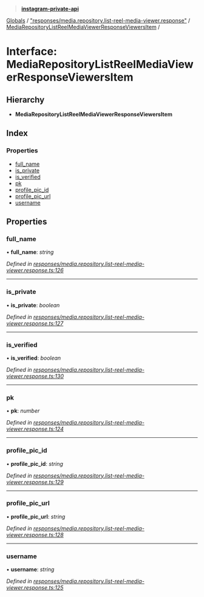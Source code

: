 > **[instagram-private-api](../README.md)**

[Globals](../globals.md) / ["responses/media.repository.list-reel-media-viewer.response"](../modules/_responses_media_repository_list_reel_media_viewer_response_.md) / [MediaRepositoryListReelMediaViewerResponseViewersItem](_responses_media_repository_list_reel_media_viewer_response_.mediarepositorylistreelmediaviewerresponseviewersitem.md) /

# Interface: MediaRepositoryListReelMediaViewerResponseViewersItem

## Hierarchy

* **MediaRepositoryListReelMediaViewerResponseViewersItem**

## Index

### Properties

* [full_name](_responses_media_repository_list_reel_media_viewer_response_.mediarepositorylistreelmediaviewerresponseviewersitem.md#full_name)
* [is_private](_responses_media_repository_list_reel_media_viewer_response_.mediarepositorylistreelmediaviewerresponseviewersitem.md#is_private)
* [is_verified](_responses_media_repository_list_reel_media_viewer_response_.mediarepositorylistreelmediaviewerresponseviewersitem.md#is_verified)
* [pk](_responses_media_repository_list_reel_media_viewer_response_.mediarepositorylistreelmediaviewerresponseviewersitem.md#pk)
* [profile_pic_id](_responses_media_repository_list_reel_media_viewer_response_.mediarepositorylistreelmediaviewerresponseviewersitem.md#profile_pic_id)
* [profile_pic_url](_responses_media_repository_list_reel_media_viewer_response_.mediarepositorylistreelmediaviewerresponseviewersitem.md#profile_pic_url)
* [username](_responses_media_repository_list_reel_media_viewer_response_.mediarepositorylistreelmediaviewerresponseviewersitem.md#username)

## Properties

###  full_name

• **full_name**: *string*

*Defined in [responses/media.repository.list-reel-media-viewer.response.ts:126](https://github.com/Nerixyz/instagram-private-api/blob/e5037ee/src/responses/media.repository.list-reel-media-viewer.response.ts#L126)*

___

###  is_private

• **is_private**: *boolean*

*Defined in [responses/media.repository.list-reel-media-viewer.response.ts:127](https://github.com/Nerixyz/instagram-private-api/blob/e5037ee/src/responses/media.repository.list-reel-media-viewer.response.ts#L127)*

___

###  is_verified

• **is_verified**: *boolean*

*Defined in [responses/media.repository.list-reel-media-viewer.response.ts:130](https://github.com/Nerixyz/instagram-private-api/blob/e5037ee/src/responses/media.repository.list-reel-media-viewer.response.ts#L130)*

___

###  pk

• **pk**: *number*

*Defined in [responses/media.repository.list-reel-media-viewer.response.ts:124](https://github.com/Nerixyz/instagram-private-api/blob/e5037ee/src/responses/media.repository.list-reel-media-viewer.response.ts#L124)*

___

###  profile_pic_id

• **profile_pic_id**: *string*

*Defined in [responses/media.repository.list-reel-media-viewer.response.ts:129](https://github.com/Nerixyz/instagram-private-api/blob/e5037ee/src/responses/media.repository.list-reel-media-viewer.response.ts#L129)*

___

###  profile_pic_url

• **profile_pic_url**: *string*

*Defined in [responses/media.repository.list-reel-media-viewer.response.ts:128](https://github.com/Nerixyz/instagram-private-api/blob/e5037ee/src/responses/media.repository.list-reel-media-viewer.response.ts#L128)*

___

###  username

• **username**: *string*

*Defined in [responses/media.repository.list-reel-media-viewer.response.ts:125](https://github.com/Nerixyz/instagram-private-api/blob/e5037ee/src/responses/media.repository.list-reel-media-viewer.response.ts#L125)*